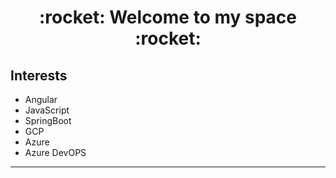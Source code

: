 <h1 align="center">
  :rocket: Welcome to my space :rocket:
</h1>

## Interests 

- Angular     
- JavaScript
- SpringBoot  
- GCP
- Azure
- Azure DevOPS

---


<!--
Here are some ideas to get you started:

- 🔭 I’m currently working on ...
- 🌱 I’m currently learning ...
- 👯 I’m looking to collaborate on ...
- 🤔 I’m looking for help with ...
- 💬 Ask me about ...
- 📫 How to reach me: ...
- 😄 Pronouns: ...
- ⚡ Fun fact: ...
-->
